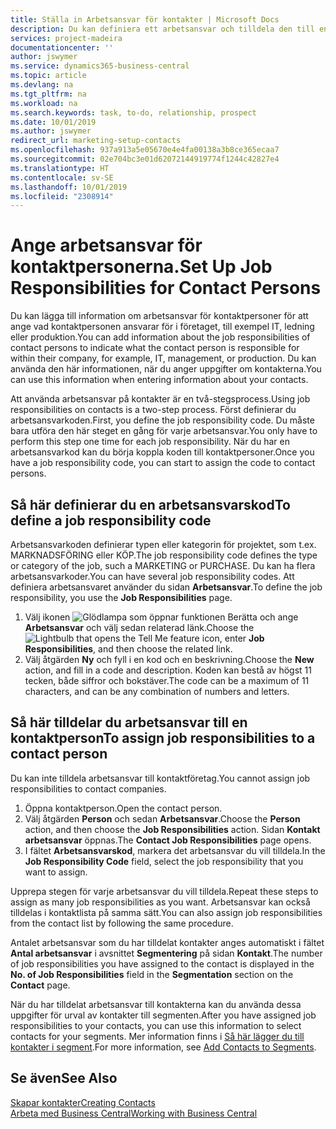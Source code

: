 ```yaml
---
title: Ställa in Arbetsansvar för kontakter | Microsoft Docs
description: Du kan definiera ett arbetsansvar och tilldela den till en kontakt för att ange vilka aktiviteter som kontakten ansvarar för i företaget, till exempel IT- eller produktionsorder.
services: project-madeira
documentationcenter: ''
author: jswymer
ms.service: dynamics365-business-central
ms.topic: article
ms.devlang: na
ms.tgt_pltfrm: na
ms.workload: na
ms.search.keywords: task, to-do, relationship, prospect
ms.date: 10/01/2019
ms.author: jswymer
redirect_url: marketing-setup-contacts
ms.openlocfilehash: 937a913a5e05670e4e4fa00138a3b8ce365ecaa7
ms.sourcegitcommit: 02e704bc3e01d62072144919774f1244c42827e4
ms.translationtype: HT
ms.contentlocale: sv-SE
ms.lasthandoff: 10/01/2019
ms.locfileid: "2308914"
---
```

# <a name="set-up-job-responsibilities-for-contact-persons"></a><span data-ttu-id="4f6ae-103">Ange arbetsansvar för kontaktpersonerna.</span><span class="sxs-lookup"><span data-stu-id="4f6ae-103">Set Up Job Responsibilities for Contact Persons</span></span>
<span data-ttu-id="4f6ae-104">Du kan lägga till information om arbetsansvar för kontaktpersoner för att ange vad kontaktpersonen ansvarar för i företaget, till exempel IT, ledning eller produktion.</span><span class="sxs-lookup"><span data-stu-id="4f6ae-104">You can add information about the job responsibilities of contact persons to indicate what the contact person is responsible for within their company, for example, IT, management, or production.</span></span> <span data-ttu-id="4f6ae-105">Du kan använda den här informationen, när du anger uppgifter om kontakterna.</span><span class="sxs-lookup"><span data-stu-id="4f6ae-105">You can use this information when entering information about your contacts.</span></span>

<span data-ttu-id="4f6ae-106">Att använda arbetsansvar på kontakter är en två-stegsprocess.</span><span class="sxs-lookup"><span data-stu-id="4f6ae-106">Using job responsibilities on contacts is a two-step process.</span></span> <span data-ttu-id="4f6ae-107">Först definierar du arbetsansvarkoden.</span><span class="sxs-lookup"><span data-stu-id="4f6ae-107">First, you define the job responsibility code.</span></span> <span data-ttu-id="4f6ae-108">Du måste bara utföra den här steget en gång för varje arbetsansvar.</span><span class="sxs-lookup"><span data-stu-id="4f6ae-108">You only have to perform this step one time for each job responsibility.</span></span> <span data-ttu-id="4f6ae-109">När du har en arbetsansvarkod kan du börja koppla koden till kontaktpersoner.</span><span class="sxs-lookup"><span data-stu-id="4f6ae-109">Once you have a job responsibility code, you can start to assign the code to contact persons.</span></span>

## <a name="to-define-a-job-responsibility-code"></a><span data-ttu-id="4f6ae-110">Så här definierar du en arbetsansvarskod</span><span class="sxs-lookup"><span data-stu-id="4f6ae-110">To define a job responsibility code</span></span>
<span data-ttu-id="4f6ae-111">Arbetsansvarkoden definierar typen eller kategorin för projektet, som t.ex. MARKNADSFÖRING eller KÖP.</span><span class="sxs-lookup"><span data-stu-id="4f6ae-111">The job responsibility code defines the type or category of the job, such a MARKETING or PURCHASE.</span></span> <span data-ttu-id="4f6ae-112">Du kan ha flera arbetsansvarkoder.</span><span class="sxs-lookup"><span data-stu-id="4f6ae-112">You can have several job responsibility codes.</span></span> <span data-ttu-id="4f6ae-113">Att definiera arbetsansvaret använder du sidan **Arbetsansvar**.</span><span class="sxs-lookup"><span data-stu-id="4f6ae-113">To define the job responsibility, you use the **Job Responsibilities** page.</span></span>

1. <span data-ttu-id="4f6ae-114">Välj ikonen ![Glödlampa som öppnar funktionen Berätta](media/ui-search/search_small.png "Berätta vad du vill göra") och ange **Arbetsansvar** och välj sedan relaterad länk.</span><span class="sxs-lookup"><span data-stu-id="4f6ae-114">Choose the ![Lightbulb that opens the Tell Me feature](media/ui-search/search_small.png "Tell me what you want to do") icon, enter **Job Responsibilities**, and then choose the related link.</span></span>
2. <span data-ttu-id="4f6ae-115">Välj åtgärden **Ny** och fyll i en kod och en beskrivning.</span><span class="sxs-lookup"><span data-stu-id="4f6ae-115">Choose the **New** action, and fill in a code and description.</span></span> <span data-ttu-id="4f6ae-116">Koden kan bestå av högst 11 tecken, både siffror och bokstäver.</span><span class="sxs-lookup"><span data-stu-id="4f6ae-116">The code can be a maximum of 11 characters, and can be any combination of numbers and letters.</span></span>

## <a name="to-assign-job-responsibilities-to-a-contact-person"></a><span data-ttu-id="4f6ae-117">Så här tilldelar du arbetsansvar till en kontaktperson</span><span class="sxs-lookup"><span data-stu-id="4f6ae-117">To assign job responsibilities to a contact person</span></span>
<span data-ttu-id="4f6ae-118">Du kan inte tilldela arbetsansvar till kontaktföretag.</span><span class="sxs-lookup"><span data-stu-id="4f6ae-118">You cannot assign job responsibilities to contact companies.</span></span>

1. <span data-ttu-id="4f6ae-119">Öppna kontaktperson.</span><span class="sxs-lookup"><span data-stu-id="4f6ae-119">Open the contact person.</span></span>
2. <span data-ttu-id="4f6ae-120">Välj åtgärden **Person** och sedan **Arbetsansvar**.</span><span class="sxs-lookup"><span data-stu-id="4f6ae-120">Choose the **Person** action, and then choose the **Job Responsibilities** action.</span></span> <span data-ttu-id="4f6ae-121">Sidan **Kontakt arbetsansvar** öppnas.</span><span class="sxs-lookup"><span data-stu-id="4f6ae-121">The **Contact Job Responsibilities** page opens.</span></span>
3. <span data-ttu-id="4f6ae-122">I fältet **Arbetsansvarskod**, markera det arbetsansvar du vill tilldela.</span><span class="sxs-lookup"><span data-stu-id="4f6ae-122">In the **Job Responsibility Code** field, select the job responsibility that you want to assign.</span></span>

<span data-ttu-id="4f6ae-123">Upprepa stegen för varje arbetsansvar du vill tilldela.</span><span class="sxs-lookup"><span data-stu-id="4f6ae-123">Repeat these steps to assign as many job responsibilities as you want.</span></span> <span data-ttu-id="4f6ae-124">Arbetsansvar kan också tilldelas i kontaktlista på samma sätt.</span><span class="sxs-lookup"><span data-stu-id="4f6ae-124">You can also assign job responsibilities from the contact list by following the same procedure.</span></span>

<span data-ttu-id="4f6ae-125">Antalet arbetsansvar som du har tilldelat kontakter anges automatiskt i fältet **Antal arbetsansvar** i avsnittet **Segmentering** på sidan **Kontakt**.</span><span class="sxs-lookup"><span data-stu-id="4f6ae-125">The number of job responsibilities you have assigned to the contact is displayed in the **No. of Job Responsibilities** field in the **Segmentation** section on the **Contact** page.</span></span>

<span data-ttu-id="4f6ae-126">När du har tilldelat arbetsansvar till kontakterna kan du använda dessa uppgifter för urval av kontakter till segmenten.</span><span class="sxs-lookup"><span data-stu-id="4f6ae-126">After you have assigned job responsibilities to your contacts, you can use this information to select contacts for your segments.</span></span> <span data-ttu-id="4f6ae-127">Mer information finns i [Så här lägger du till kontakter i segment](marketing-add-contact-segment.md).</span><span class="sxs-lookup"><span data-stu-id="4f6ae-127">For more information, see [Add Contacts to Segments](marketing-add-contact-segment.md).</span></span>

## <a name="see-also"></a><span data-ttu-id="4f6ae-128">Se även</span><span class="sxs-lookup"><span data-stu-id="4f6ae-128">See Also</span></span>
[<span data-ttu-id="4f6ae-129">Skapar kontakter</span><span class="sxs-lookup"><span data-stu-id="4f6ae-129">Creating Contacts</span></span>](marketing-create-contact-companies.md)  
[<span data-ttu-id="4f6ae-130">Arbeta med Business Central</span><span class="sxs-lookup"><span data-stu-id="4f6ae-130">Working with Business Central</span></span>](ui-work-product.md)
